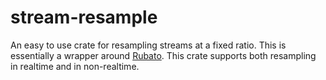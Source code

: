 # stream-resample

An easy to use crate for resampling streams at a fixed ratio. This is essentially a wrapper around [Rubato](https://github.com/henquist/rubato). This crate supports both resampling in realtime and in non-realtime.

